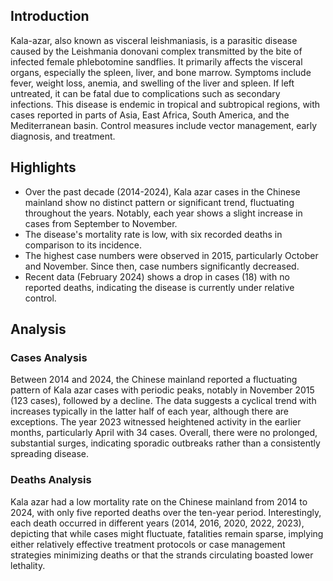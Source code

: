 ## Introduction

Kala-azar, also known as visceral leishmaniasis, is a parasitic disease caused by the Leishmania donovani complex transmitted by the bite of infected female phlebotomine sandflies. It primarily affects the visceral organs, especially the spleen, liver, and bone marrow. Symptoms include fever, weight loss, anemia, and swelling of the liver and spleen. If left untreated, it can be fatal due to complications such as secondary infections. This disease is endemic in tropical and subtropical regions, with cases reported in parts of Asia, East Africa, South America, and the Mediterranean basin. Control measures include vector management, early diagnosis, and treatment.

## Highlights

- Over the past decade (2014-2024), Kala azar cases in the Chinese mainland show no distinct pattern or significant trend, fluctuating throughout the years. Notably, each year shows a slight increase in cases from September to November.<br/>
- The disease's mortality rate is low, with six recorded deaths in comparison to its incidence.<br/>
- The highest case numbers were observed in 2015, particularly October and November. Since then, case numbers significantly decreased.<br/>
- Recent data (February 2024) shows a drop in cases (18) with no reported deaths, indicating the disease is currently under relative control.

## Analysis

### Cases Analysis
Between 2014 and 2024, the Chinese mainland reported a fluctuating pattern of Kala azar cases with periodic peaks, notably in November 2015 (123 cases), followed by a decline. The data suggests a cyclical trend with increases typically in the latter half of each year, although there are exceptions. The year 2023 witnessed heightened activity in the earlier months, particularly April with 34 cases. Overall, there were no prolonged, substantial surges, indicating sporadic outbreaks rather than a consistently spreading disease.

### Deaths Analysis
Kala azar had a low mortality rate on the Chinese mainland from 2014 to 2024, with only five reported deaths over the ten-year period. Interestingly, each death occurred in different years (2014, 2016, 2020, 2022, 2023), depicting that while cases might fluctuate, fatalities remain sparse, implying either relatively effective treatment protocols or case management strategies minimizing deaths or that the strands circulating boasted lower lethality.

